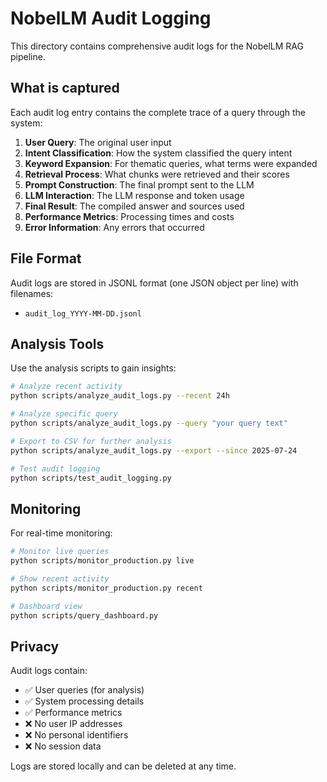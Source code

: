 # NobelLM Audit Logging

This directory contains comprehensive audit logs for the NobelLM RAG pipeline.

## What is captured

Each audit log entry contains the complete trace of a query through the system:

1. **User Query**: The original user input
2. **Intent Classification**: How the system classified the query intent
3. **Keyword Expansion**: For thematic queries, what terms were expanded
4. **Retrieval Process**: What chunks were retrieved and their scores
5. **Prompt Construction**: The final prompt sent to the LLM
6. **LLM Interaction**: The LLM response and token usage
7. **Final Result**: The compiled answer and sources used
8. **Performance Metrics**: Processing times and costs
9. **Error Information**: Any errors that occurred

## File Format

Audit logs are stored in JSONL format (one JSON object per line) with filenames:
- `audit_log_YYYY-MM-DD.jsonl`

## Analysis Tools

Use the analysis scripts to gain insights:

```bash
# Analyze recent activity
python scripts/analyze_audit_logs.py --recent 24h

# Analyze specific query
python scripts/analyze_audit_logs.py --query "your query text"

# Export to CSV for further analysis
python scripts/analyze_audit_logs.py --export --since 2025-07-24

# Test audit logging
python scripts/test_audit_logging.py
```

## Monitoring

For real-time monitoring:

```bash
# Monitor live queries
python scripts/monitor_production.py live

# Show recent activity
python scripts/monitor_production.py recent

# Dashboard view
python scripts/query_dashboard.py
```

## Privacy

Audit logs contain:
- ✅ User queries (for analysis)
- ✅ System processing details
- ✅ Performance metrics
- ❌ No user IP addresses
- ❌ No personal identifiers
- ❌ No session data

Logs are stored locally and can be deleted at any time.
